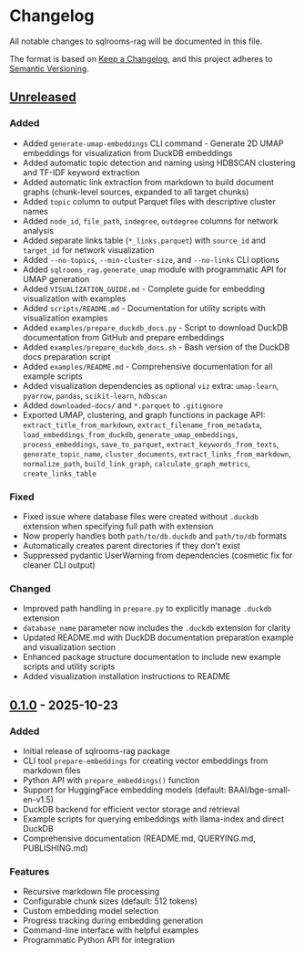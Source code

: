 # Changelog

All notable changes to sqlrooms-rag will be documented in this file.

The format is based on [Keep a Changelog](https://keepachangelog.com/en/1.0.0/),
and this project adheres to [Semantic Versioning](https://semver.org/spec/v2.0.0.html).

## [Unreleased]

### Added

- Added `generate-umap-embeddings` CLI command - Generate 2D UMAP embeddings for visualization from DuckDB embeddings
- Added automatic topic detection and naming using HDBSCAN clustering and TF-IDF keyword extraction
- Added automatic link extraction from markdown to build document graphs (chunk-level sources, expanded to all target chunks)
- Added `topic` column to output Parquet files with descriptive cluster names
- Added `node_id`, `file_path`, `indegree`, `outdegree` columns for network analysis
- Added separate links table (`*_links.parquet`) with `source_id` and `target_id` for network visualization
- Added `--no-topics`, `--min-cluster-size`, and `--no-links` CLI options
- Added `sqlrooms_rag.generate_umap` module with programmatic API for UMAP generation
- Added `VISUALIZATION_GUIDE.md` - Complete guide for embedding visualization with examples
- Added `scripts/README.md` - Documentation for utility scripts with visualization examples
- Added `examples/prepare_duckdb_docs.py` - Script to download DuckDB documentation from GitHub and prepare embeddings
- Added `examples/prepare_duckdb_docs.sh` - Bash version of the DuckDB docs preparation script
- Added `examples/README.md` - Comprehensive documentation for all example scripts
- Added visualization dependencies as optional `viz` extra: `umap-learn`, `pyarrow`, `pandas`, `scikit-learn`, `hdbscan`
- Added `downloaded-docs/` and `*.parquet` to `.gitignore`
- Exported UMAP, clustering, and graph functions in package API: `extract_title_from_markdown`, `extract_filename_from_metadata`, `load_embeddings_from_duckdb`, `generate_umap_embeddings`, `process_embeddings`, `save_to_parquet`, `extract_keywords_from_texts`, `generate_topic_name`, `cluster_documents`, `extract_links_from_markdown`, `normalize_path`, `build_link_graph`, `calculate_graph_metrics`, `create_links_table`

### Fixed

- Fixed issue where database files were created without `.duckdb` extension when specifying full path with extension
- Now properly handles both `path/to/db.duckdb` and `path/to/db` formats
- Automatically creates parent directories if they don't exist
- Suppressed pydantic UserWarning from dependencies (cosmetic fix for cleaner CLI output)

### Changed

- Improved path handling in `prepare.py` to explicitly manage `.duckdb` extension
- `database_name` parameter now includes the `.duckdb` extension for clarity
- Updated README.md with DuckDB documentation preparation example and visualization section
- Enhanced package structure documentation to include new example scripts and utility scripts
- Added visualization installation instructions to README

## [0.1.0] - 2025-10-23

### Added

- Initial release of sqlrooms-rag package
- CLI tool `prepare-embeddings` for creating vector embeddings from markdown files
- Python API with `prepare_embeddings()` function
- Support for HuggingFace embedding models (default: BAAI/bge-small-en-v1.5)
- DuckDB backend for efficient vector storage and retrieval
- Example scripts for querying embeddings with llama-index and direct DuckDB
- Comprehensive documentation (README.md, QUERYING.md, PUBLISHING.md)

### Features

- Recursive markdown file processing
- Configurable chunk sizes (default: 512 tokens)
- Custom embedding model selection
- Progress tracking during embedding generation
- Command-line interface with helpful examples
- Programmatic Python API for integration

[Unreleased]: https://github.com/sqlrooms/sqlrooms/compare/v0.1.0...HEAD
[0.1.0]: https://github.com/sqlrooms/sqlrooms/releases/tag/v0.1.0
